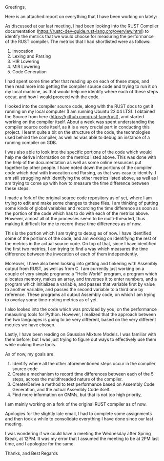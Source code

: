 Greetings,

Here is an attached report on everything that I have been working on lately:

As discussed at our last meeting, I had been looking into the RUST Compiler documentation (https://rustc-dev-guide.rust-lang.org/overview.html) to identify the metrics that we would choose for measuring the performance of the RUST compiler. The metrics that I had shortlisted were as follows:

1. Invocation
2. Lexing and Parsing
3. HIR Lowering
4. MIR Lowering
5. Code Generation

I had spent some time after that reading up on each of these steps, and then read more into getting the compiler source code and trying to run it on my local machine, as that would help me identify where each of these steps occur, and how I would proceed with the code.

I looked into the compiler source code, along with the RUST docs to get it running on my local computer (I am running Ubuntu 22.04 LTS). I obtained the Source from here (https://github.com/rust-lang/rust), and started working on the compiler itself. About a week was spent understanding the compiler source code itself, as it is a very crucial part in conducting this project. I learnt quite a bit on the structure of the code, the technologies used behind the compiler, as well as was able to debug an instance of a running compiler on GDB.

I was also able to look into the specific portions of the code which would help me derive information on the metrics listed above. This was done with the help of the documentation as well as some online resources put together by other people. I have noted down the portions of the compiler code which deal with Invocation and Parsing, as that was easy to identify. I am still struggling with identifying the other metrics listed above, as well as I am trying to come up with how to measure the time difference between these steps.

I made a fork of the original source code repository as of yet, where I am trying to edit and make some changes to these files. I am thinking of putting some kinds of global variables and recording the time difference as soon as the portion of the code which has to do with each of the metrics above. However, almost all of the processes seem to be multi-threaded, thus making it difficult for me to record these time differences as of now.

This is the portion which I am trying to debug as of now. I have identified some of the portions of the code, and am working on identifying the rest of the metrics in the actual source code. On top of that, since I have identified the first two metrics, I am trying to find a way which measures the time difference between the invocation of each of them independently.

Moreover, I have also been looking into getting and tinkering with Assembly output from RUST, as well as from C. I am currently just working on a couple of very simple programs: a "Hello World" program, a program which allocates memory, makes an array, and traverses it to enter numbers, and a program which initializes a variable, and passes that variable first by value to another variable, and passes the second variable to a third one by reference. These programs all output Assembly code, on which I am trying to overlay some time-noting metrics as of yet.

I also looked into the code which was provided by you, on the performance measuring tools for Python. However, I realized that the approach between the two languages is going to be very different, based on the very different metrics we have chosen.

Lastly, I have been reading on Gaussian Mixture Models. I was familiar with them before, but I was just trying to figure out ways to effectively use them while making these tools.

As of now, my goals are:

1. Identify where all the other aforementioned steps occur in the compiler source code
2. Create a mechanism to record time differences between each of the 5 steps, across the multithreaded nature of the compiler.
3. Create/Derive a method to test performance based on Assembly Code Generation, and the actual Assembly Code itself.
4. Find more information on GMMs, but that is not too high priority,

I am mainly working on a fork of the original RUST compiler as of now.

Apologies for the slightly late email, I had to complete some assignments and then took a while to consolidate everything I have done since our last meeting.

I was wondering if we could have a meeting the Wednesday after Spring Break, at 12PM. It was my error that I assumed the meeting to be at 2PM last time, and I apologize for the same.

Thanks, and Best Regards